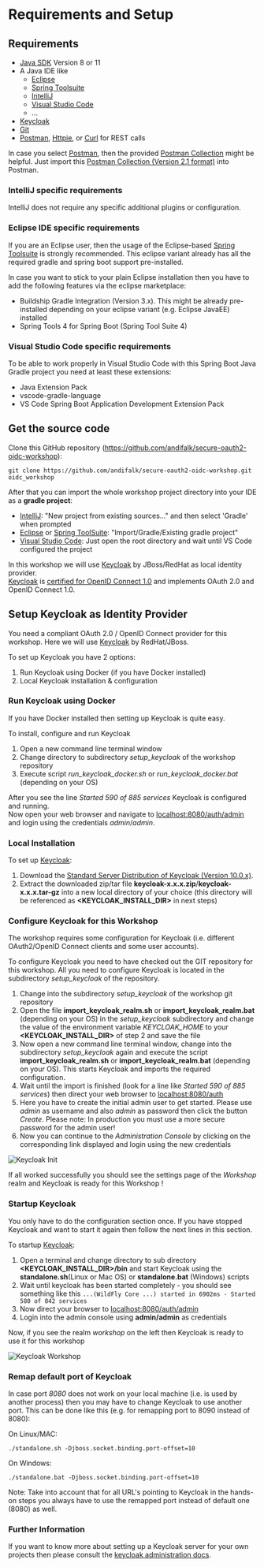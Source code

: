 # Requirements and Setup

## Requirements

* [Java SDK](https://adoptopenjdk.net) Version 8 or 11
* A Java IDE like
  * [Eclipse](https://www.eclipse.org/downloads)
  * [Spring Toolsuite](https://spring.io/tools)
  * [IntelliJ](https://www.jetbrains.com/idea/download)
  * [Visual Studio Code](https://code.visualstudio.com)
  * ...
* [Keycloak](https://keycloak.org)
* [Git](https://git-scm.com)
* [Postman](https://www.getpostman.com/downloads), [Httpie](https://httpie.org/#installation), or [Curl](https://curl.haxx.se/download.html) for REST calls

In case you select [Postman](https://www.getpostman.com/downloads), then the provided [Postman Collection](oidc_workshop.postman_collection.json) might be helpful.
Just import this [Postman Collection (Version 2.1 format)](oidc_workshop.postman_collection.json) into Postman.

### IntelliJ specific requirements

IntelliJ does not require any specific additional plugins or configuration.

### Eclipse IDE specific requirements

If you are an Eclipse user, then the usage of the Eclipse-based [Spring Toolsuite](https://spring.io/tools) is strongly recommended.
This eclipse variant already has all the required gradle and spring boot support pre-installed.

In case you want to stick to your plain Eclipse installation then you have to add the following features via the
eclipse marketplace: 

* Buildship Gradle Integration (Version 3.x). This might be already pre-installed depending 
on your eclipse variant (e.g. Eclipse JavaEE) installed
* Spring Tools 4 for Spring Boot (Spring Tool Suite 4)

### Visual Studio Code specific requirements

To be able to work properly in Visual Studio Code with this Spring Boot Java Gradle project you need at least these extensions:

* Java Extension Pack
* vscode-gradle-language
* VS Code Spring Boot Application Development Extension Pack

## Get the source code
                       
Clone this GitHub repository (https://github.com/andifalk/secure-oauth2-oidc-workshop):

```
git clone https://github.com/andifalk/secure-oauth2-oidc-workshop.git oidc_workshop
```

After that you can import the whole workshop project directory into your IDE as a __gradle project__:

* [IntelliJ](https://www.jetbrains.com/idea): "New project from existing sources..." and then select 'Gradle' when prompted
* [Eclipse](https://www.eclipse.org/) or [Spring ToolSuite](https://spring.io/tools): "Import/Gradle/Existing gradle project"
* [Visual Studio Code](https://code.visualstudio.com/): Just open the root directory and wait until VS Code configured the project

In this workshop we will use [Keycloak](https://keycloak.org) by JBoss/RedHat as local identity provider.  
[Keycloak](https://keycloak.org) is [certified for OpenID Connect 1.0](https://openid.net/developers/certified/) and 
implements OAuth 2.0 and OpenID Connect 1.0.

## Setup Keycloak as Identity Provider

You need a compliant OAuth 2.0 / OpenID Connect provider for this workshop.
Here we will use [Keycloak](https://keycloak.org) by RedHat/JBoss.

To set up Keycloak you have 2 options:

1. Run Keycloak using Docker (if you have Docker installed)
2. Local Keycloak installation & configuration

### Run Keycloak using Docker

If you have Docker installed then setting up Keycloak is quite easy.

To install, configure and run Keycloak 

1. Open a new command line terminal window
2. Change directory to subdirectory _setup_keycloak_ of the workshop repository
3. Execute script _run_keycloak_docker.sh_ or _run_keycloak_docker.bat_ (depending on your OS)

After you see the line _Started 590 of 885 services_ Keycloak is configured and running.  
Now open your web browser and navigate to [localhost:8080/auth/admin](http://localhost:8080/auth/admin) and login
using the credentials _admin_/_admin_.

### Local Installation

To set up [Keycloak](https://keycloak.org): 

1. Download the [Standard Server Distribution of Keycloak (Version 10.0.x)](https://www.keycloak.org/downloads-archive.html).
2. Extract the downloaded zip/tar file __keycloak-x.x.x.zip__/__keycloak-x.x.x.tar-gz__ into a new local directory of your choice 
(this directory will be referenced as __<KEYCLOAK_INSTALL_DIR>__ in next steps)

### Configure Keycloak for this Workshop

The workshop requires some configuration for Keycloak (i.e. different OAuth2/OpenID Connect clients and some user accounts).

To configure Keycloak you need to have checked out the GIT repository for this workshop.
All you need to configure Keycloak is located in the subdirectory _setup_keycloak_ of the repository.

1. Change into the subdirectory _setup_keycloak_ of the workshop git repository
2. Open the file __import_keycloak_realm.sh__ or __import_keycloak_realm.bat__ (depending on your OS) in the _setup_keycloak_ subdirectory 
   and change the value of the environment variable _KEYCLOAK_HOME_ to your __<KEYCLOAK_INSTALL_DIR>__ of step 2 and save the file
3. Now open a new command line terminal window, change into the subdirectory _setup_keycloak_ again and execute the script
   __import_keycloak_realm.sh__ or __import_keycloak_realm.bat__ (depending on your OS). 
   This starts Keycloak and imports the required configuration.
4. Wait until the import is finished (look for a line like _Started 590 of 885 services_) then 
   direct your web browser to [localhost:8080/auth](http://localhost:8080/auth/)
5. Here you have to create the initial admin user to get started. Please use _admin_ as username and also _admin_ 
   as password then click the button _Create_. Please note: In production you must use a more secure password for the admin user!
6. Now you can continue to the _Administration Console_ by clicking on the corresponding link displayed and login using the new credentials

![Keycloak Init](keycloak_initial_admin.png)

If all worked successfully you should see the settings page of the _Workshop_ realm and Keycloak is ready for this Workshop !

### Startup Keycloak

You only have to do the configuration section once.
If you have stopped Keycloak and want to start it again then follow the next lines in this section.

To startup [Keycloak](https://keycloak.org):

1. Open a terminal and change directory to sub directory __<KEYCLOAK_INSTALL_DIR>/bin__ and start Keycloak using 
the __standalone.sh__(Linux or Mac OS) or __standalone.bat__ (Windows) scripts
2. Wait until keycloak has been started completely - you should see something like this `...(WildFly Core ...) started in 6902ms - Started 580 of 842 services`
3. Now direct your browser to [localhost:8080/auth/admin](http://localhost:8080/auth/admin/)
4. Login into the admin console using __admin/admin__ as credentials

Now, if you see the realm _workshop_ on the left then Keycloak is ready to use it for this workshop

![Keycloak Workshop](keycloak_workshop.png)

### Remap default port of Keycloak

In case port _8080_ does not work on your local machine (i.e. is used by another process) then you may have to change Keycloak to use another port.
This can be done like this (e.g. for remapping port to 8090 instead of 8080):

On Linux/MAC:
```
./standalone.sh -Djboss.socket.binding.port-offset=10
```

On Windows:
```
./standalone.bat -Djboss.socket.binding.port-offset=10
```

Note: Take into account that for all URL's pointing to Keycloak in the hands-on steps you always have to use the remapped port
instead of default one (8080) as well. 

### Further Information

If you want to know more about setting up a Keycloak server for your own projects 
then please consult the [keycloak administration docs](https://www.keycloak.org/docs/latest/server_admin/index.html).